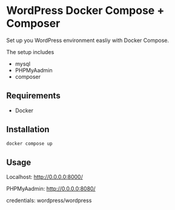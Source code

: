 # WordPress Docker Compose + Composer 
Set up you WordPress environment easliy with Docker Compose.

The setup includes
- mysql
- PHPMyAadmin
- composer


## Requirements
- Docker

## Installation
```bash
docker compose up
```

## Usage
Localhost: http://0.0.0.0:8000/

PHPMyAadmin: http://0.0.0.0:8080/ 

credentials: wordpress/wordpress




